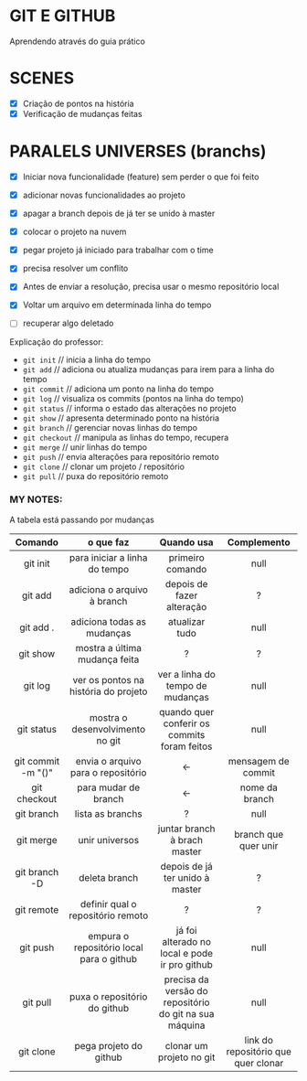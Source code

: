 # GIT E GITHUB

Aprendendo através do guia prático

# SCENES

- [X] Criação de pontos na história
- [X] Verificação de mudanças feitas

# PARALELS UNIVERSES (branchs)
- [X] Iniciar nova funcionalidade (feature) sem perder o que foi feito
- [X] adicionar novas funcionalidades ao projeto
- [X] apagar a branch depois de já ter se unido à master

- [X] colocar o projeto na nuvem

- [X] pegar projeto já iniciado para trabalhar com o time
- [X] precisa resolver um conflito

- [X] Antes de enviar a resolução, precisa usar o mesmo repositório local

- [X] Voltar um arquivo em determinada linha do tempo
- [ ] recuperar algo deletado


Explicação do professor:
* `git init` // inicia a linha do tempo
* `git add` // adiciona ou atualiza mudanças para irem para a linha do tempo
* `git commit` // adiciona um ponto na linha do tempo 
* `git log` // visualiza os commits (pontos na linha do tempo)
* `git status` // informa o estado das alterações no projeto
* `git show` // apresenta determinado ponto na história
* `git branch` // gerenciar novas linhas do tempo
* `git checkout` // manipula as linhas do tempo, recupera
* `git merge` // unir linhas do tempo
* `git push` // envia alterações para repositório remoto
* `git clone` // clonar um projeto / repositório
* `git pull` // puxa do repositório remoto

### MY NOTES:

A tabela está passando por mudanças

Comando | o que faz | Quando usa | Complemento
:---: | :---: | :---: | :---:
git init | para iniciar a linha do tempo | primeiro comando | null
git add | adiciona o arquivo à branch | depois de fazer alteração | ?
git add . | adiciona todas as mudanças | atualizar tudo | null
git show | mostra a última mudança feita | ? | ?
git log | ver os pontos na história do projeto | ver a linha do tempo de mudanças | null
git status | mostra o desenvolvimento no git | quando quer conferir os commits foram feitos | null
git commit -m "()"| envia o arquivo para o repositório | <- | mensagem de commit
git checkout | para mudar de branch | <- | nome da branch
git branch | lista as branchs | ? | null
git merge | unir universos | juntar branch à brach master | branch que quer unir
git branch -D | deleta branch | depois de já ter unido à master | ?
git remote | definir qual o repositório remoto | ? | ?
git push | empura o repositório local para o github | já foi alterado no local e pode ir pro github | null
git pull | puxa o repositório do github | precisa da versão do repositório do git na sua máquina | null
git clone | pega projeto do github | clonar um projeto no git | link do repositório que quer clonar
